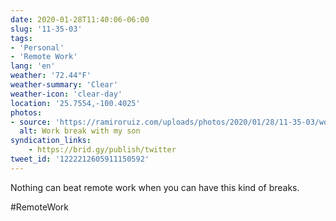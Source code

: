 ```yaml
---
date: 2020-01-28T11:40:06-06:00
slug: '11-35-03'
tags:
- 'Personal'
- 'Remote Work'
lang: 'en'
weather: '72.44°F'
weather-summary: 'Clear'
weather-icon: 'clear-day'
location: '25.7554,-100.4025'
photos:
- source: 'https://ramiroruiz.com/uploads/photos/2020/01/28/11-35-03/work-break-with-my-son.jpeg'
  alt: Work break with my son
syndication_links:
    - https://brid.gy/publish/twitter
tweet_id: '1222212605911150592'
---
```

Nothing can beat remote work when you can have this kind of breaks. 

#RemoteWork 
 